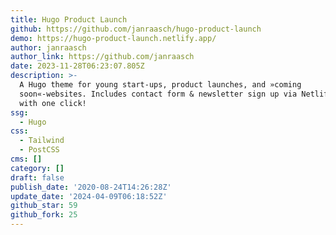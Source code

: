 ```yaml
---
title: Hugo Product Launch
github: https://github.com/janraasch/hugo-product-launch
demo: https://hugo-product-launch.netlify.app/
author: janraasch
author_link: https://github.com/janraasch
date: 2023-11-28T06:23:07.805Z
description: >-
  A Hugo theme for young start-ups, product launches, and »coming
  soon«-websites. Includes contact form & newsletter sign up via Netlify. Deploy
  with one click!
ssg:
  - Hugo
css:
  - Tailwind
  - PostCSS
cms: []
category: []
draft: false
publish_date: '2020-08-24T14:26:28Z'
update_date: '2024-04-09T06:18:52Z'
github_star: 59
github_fork: 25
---
```

